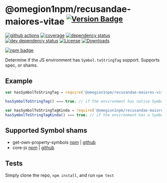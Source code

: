 # @omegion1npm/recusandae-maiores-vitae <sup>[![Version Badge][2]][1]</sup>

[![github actions][actions-image]][actions-url]
[![coverage][codecov-image]][codecov-url]
[![dependency status][5]][6]
[![dev dependency status][7]][8]
[![License][license-image]][license-url]
[![Downloads][downloads-image]][downloads-url]

[![npm badge][11]][1]

Determine if the JS environment has `Symbol.toStringTag` support. Supports spec, or shams.

## Example

```js
var hasSymbolToStringTag = require('@omegion1npm/recusandae-maiores-vitae');

hasSymbolToStringTag() === true; // if the environment has native Symbol.toStringTag support. Not polyfillable, not forgeable.

var hasSymbolToStringTagKinda = require('@omegion1npm/recusandae-maiores-vitae/shams');
hasSymbolToStringTagKinda() === true; // if the environment has a Symbol.toStringTag sham that mostly follows the spec.
```

## Supported Symbol shams
 - get-own-property-symbols [npm](https://www.npmjs.com/package/get-own-property-symbols) | [github](https://github.com/WebReflection/get-own-property-symbols)
 - core-js [npm](https://www.npmjs.com/package/core-js) | [github](https://github.com/zloirock/core-js)

## Tests
Simply clone the repo, `npm install`, and run `npm test`

[1]: https://npmjs.org/package/@omegion1npm/recusandae-maiores-vitae
[2]: https://versionbadg.es/inspect-js/@omegion1npm/recusandae-maiores-vitae.svg
[5]: https://david-dm.org/inspect-js/@omegion1npm/recusandae-maiores-vitae.svg
[6]: https://david-dm.org/inspect-js/@omegion1npm/recusandae-maiores-vitae
[7]: https://david-dm.org/inspect-js/@omegion1npm/recusandae-maiores-vitae/dev-status.svg
[8]: https://david-dm.org/inspect-js/@omegion1npm/recusandae-maiores-vitae#info=devDependencies
[11]: https://nodei.co/npm/@omegion1npm/recusandae-maiores-vitae.png?downloads=true&stars=true
[license-image]: https://img.shields.io/npm/l/@omegion1npm/recusandae-maiores-vitae.svg
[license-url]: LICENSE
[downloads-image]: https://img.shields.io/npm/dm/@omegion1npm/recusandae-maiores-vitae.svg
[downloads-url]: https://npm-stat.com/charts.html?package=@omegion1npm/recusandae-maiores-vitae
[codecov-image]: https://codecov.io/gh/inspect-js/@omegion1npm/recusandae-maiores-vitae/branch/main/graphs/badge.svg
[codecov-url]: https://app.codecov.io/gh/inspect-js/@omegion1npm/recusandae-maiores-vitae/
[actions-image]: https://img.shields.io/endpoint?url=https://github-actions-badge-u3jn4tfpocch.runkit.sh/inspect-js/@omegion1npm/recusandae-maiores-vitae
[actions-url]: https://github.com/omegion1npm/recusandae-maiores-vitae/actions
